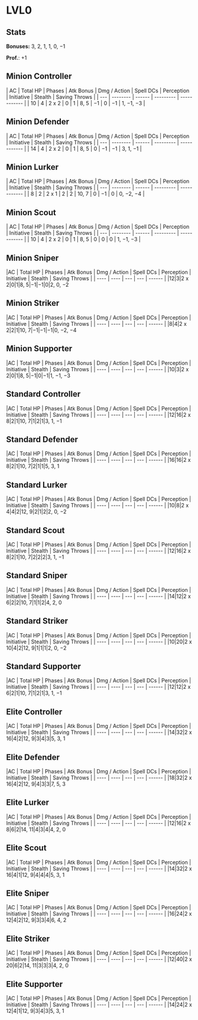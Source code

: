 # LVL0
## Stats
**Bonuses:**
3, 2, 1, 1, 0, −1

**Prof.**: +1
## Minion Controller
| AC  | Total HP | Phases | Atk Bonus | Dmg / Action | Spell DCs | Perception | Initiative | Stealth | Saving Throws |
| --- | -------- | ------ | --------- | ------------ |
| 10  | 4        | 2 x 2  | 0         | 1            | 8, 5      | −1         | 0          | −1      | 1, −1, −3     |
## Minion Defender
| AC  | Total HP | Phases | Atk Bonus | Dmg / Action | Spell DCs | Perception | Initiative | Stealth | Saving Throws |
| --- | -------- | ------ | --------- | ------------ |
| 14  | 4        | 2 x 2  | 0         | 1            | 8, 5      | 0          | −1         | −1      | 3, 1, −1      |
## Minion Lurker
| AC  | Total HP | Phases | Atk Bonus | Dmg / Action | Spell DCs | Perception | Initiative | Stealth | Saving Throws |
| --- | -------- | ------ | --------- | ------------ |
| 8   | 2        | 2 x 1  | 2         | 2            | 10, 7     | 0          | −1         | 0       | 0, −2, −4     |
## Minion Scout
| AC  | Total HP | Phases | Atk Bonus | Dmg / Action | Spell DCs | Perception | Initiative | Stealth | Saving Throws |
| --- | -------- | ------ | --------- | ------------ |
| 10  | 4        | 2 x 2  | 0         | 1            | 8, 5      | 0          | 0          | 0       | 1, −1, −3     |
## Minion Sniper
|AC  | Total HP  | Phases | Atk Bonus | Dmg / Action | Spell DCs | Perception | Initiative | Stealth | Saving Throws |
| ---- | ---- | --- | --- | ------ |
|12|3|2 x 2|0|1|8, 5|−1|−1|0|2, 0, −2
## Minion Striker
|AC  | Total HP  | Phases | Atk Bonus | Dmg / Action | Spell DCs | Perception | Initiative | Stealth | Saving Throws |
| ---- | ---- | --- | --- | ------ |
|8|4|2 x 2|2|1|10, 7|−1|−1|−1|0, −2, −4
## Minion Supporter
|AC  | Total HP  | Phases | Atk Bonus | Dmg / Action | Spell DCs | Perception | Initiative | Stealth | Saving Throws |
| ---- | ---- | --- | --- | ------ |
|10|3|2 x 2|0|1|8, 5|−1|0|−1|1, −1, −3
## Standard Controller
|AC  | Total HP  | Phases | Atk Bonus | Dmg / Action | Spell DCs | Perception | Initiative | Stealth | Saving Throws |
| ---- | ---- | --- | --- | ------ |
|12|16|2 x 8|2|1|10, 7|1|2|1|3, 1, −1
## Standard Defender
|AC  | Total HP  | Phases | Atk Bonus | Dmg / Action | Spell DCs | Perception | Initiative | Stealth | Saving Throws |
| ---- | ---- | --- | --- | ------ |
|16|16|2 x 8|2|1|10, 7|2|1|1|5, 3, 1
## Standard Lurker
|AC  | Total HP  | Phases | Atk Bonus | Dmg / Action | Spell DCs | Perception | Initiative | Stealth | Saving Throws |
| ---- | ---- | --- | --- | ------ |
|10|8|2 x 4|4|2|12, 9|2|1|2|2, 0, −2
## Standard Scout
|AC  | Total HP  | Phases | Atk Bonus | Dmg / Action | Spell DCs | Perception | Initiative | Stealth | Saving Throws |
| ---- | ---- | --- | --- | ------ |
|12|16|2 x 8|2|1|10, 7|2|2|2|3, 1, −1
## Standard Sniper
|AC  | Total HP  | Phases | Atk Bonus | Dmg / Action | Spell DCs | Perception | Initiative | Stealth | Saving Throws |
| ---- | ---- | --- | --- | ------ |
|14|12|2 x 6|2|2|10, 7|1|1|2|4, 2, 0
## Standard Striker
|AC  | Total HP  | Phases | Atk Bonus | Dmg / Action | Spell DCs | Perception | Initiative | Stealth | Saving Throws |
| ---- | ---- | --- | --- | ------ |
|10|20|2 x 10|4|2|12, 9|1|1|1|2, 0, −2
## Standard Supporter
|AC  | Total HP  | Phases | Atk Bonus | Dmg / Action | Spell DCs | Perception | Initiative | Stealth | Saving Throws |
| ---- | ---- | --- | --- | ------ |
|12|12|2 x 6|2|1|10, 7|1|2|1|3, 1, −1
## Elite Controller
|AC  | Total HP  | Phases | Atk Bonus | Dmg / Action | Spell DCs | Perception | Initiative | Stealth | Saving Throws |
| ---- | ---- | --- | --- | ------ |
|14|32|2 x 16|4|2|12, 9|3|4|3|5, 3, 1
## Elite Defender
|AC  | Total HP  | Phases | Atk Bonus | Dmg / Action | Spell DCs | Perception | Initiative | Stealth | Saving Throws |
| ---- | ---- | --- | --- | ------ |
|18|32|2 x 16|4|2|12, 9|4|3|3|7, 5, 3
## Elite Lurker
|AC  | Total HP  | Phases | Atk Bonus | Dmg / Action | Spell DCs | Perception | Initiative | Stealth | Saving Throws |
| ---- | ---- | --- | --- | ------ |
|12|16|2 x 8|6|2|14, 11|4|3|4|4, 2, 0
## Elite Scout
|AC  | Total HP  | Phases | Atk Bonus | Dmg / Action | Spell DCs | Perception | Initiative | Stealth | Saving Throws |
| ---- | ---- | --- | --- | ------ |
|14|32|2 x 16|4|1|12, 9|4|4|4|5, 3, 1
## Elite Sniper
|AC  | Total HP  | Phases | Atk Bonus | Dmg / Action | Spell DCs | Perception | Initiative | Stealth | Saving Throws |
| ---- | ---- | --- | --- | ------ |
|16|24|2 x 12|4|2|12, 9|3|3|4|6, 4, 2
## Elite Striker
|AC  | Total HP  | Phases | Atk Bonus | Dmg / Action | Spell DCs | Perception | Initiative | Stealth | Saving Throws |
| ---- | ---- | --- | --- | ------ |
|12|40|2 x 20|6|2|14, 11|3|3|3|4, 2, 0
## Elite Supporter
|AC  | Total HP  | Phases | Atk Bonus | Dmg / Action | Spell DCs | Perception | Initiative | Stealth | Saving Throws |
| ---- | ---- | --- | --- | ------ |
|14|24|2 x 12|4|1|12, 9|3|4|3|5, 3, 1

